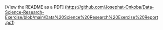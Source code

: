 [View the README as a PDF] (https://github.com/Josephat-Onkoba/Data-Science-Research-Exercise/blob/main/Data%20Science%20Research%20Exercise%20Report.pdf)
